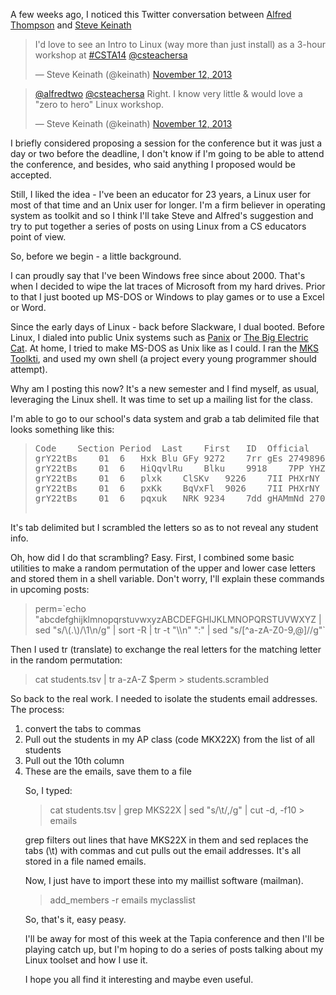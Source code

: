 <!--
.. title: Shell Games - an introduction
.. slug: 2014-02-04-shellgames-1-intro.md
.. date: 2014-02-04
.. type: text
-->




A few weeks ago, I noticed this Twitter conversation between <a href="http://twitter.com/alfredtwo">Alfred Thompson</a>  and <a href="http://twitter.com/keinath">Steve Keinath</a>

<p></p>

<blockquote class="twitter-tweet">I&#39;d love to see an Intro to Linux (way more than just install) as a 3-hour workshop at <a href="https://twitter.com/search?q=%23CSTA14&amp;src=hash">#CSTA14</a> <a href="https://twitter.com/csteachersa">@csteachersa</a></p>&mdash; Steve Keinath (@keinath) <a href="https://twitter.com/keinath/statuses/400333558603997184">November 12, 2013</a></blockquote><script async src="//platform.twitter.com/widgets.js" charset="utf-8"></script>

<blockquote class="twitter-tweet"><a href="https://twitter.com/alfredtwo">@alfredtwo</a> <a href="https://twitter.com/csteachersa">@csteachersa</a> Right. I know very little &amp; would love a &quot;zero to hero&quot; Linux workshop.</p>&mdash; Steve Keinath (@keinath) <a href="https://twitter.com/keinath/statuses/400335634297937920">November 12, 2013</a></blockquote>
<script async src="//platform.twitter.com/widgets.js" charset="utf-8"></script>

<p></p>

I briefly considered proposing a session for the conference but it was just a day or two before the deadline, I don't know if I'm going to be able to attend the conference, and besides, who said anything I proposed would be accepted.

<p></p>

Still, I liked the idea - I've been an educator for 23 years, a Linux user for most of that time and an  Unix user for longer. I'm a firm believer in operating system as toolkit and so I think I'll take Steve and Alfred's suggestion and try to put together a series of posts on using Linux from a CS educators point of view.
<p></p>


So, before we begin - a little background.

<p></p>

I can proudly say that I've been Windows free since about 2000. That's when I decided to wipe the lat traces of Microsoft from my hard drives. Prior to that I just booted up MS-DOS or Windows to play games or to use a Excel or Word.
<p></p>

Since the early days of Linux - back before Slackware, I dual booted. Before Linux, I dialed into public Unix systems such as <a href="http://www.panix.com">Panix</a> or <a href="http://en.wikipedia.org/wiki/The_Big_Electric_Cat">The Big Electric Cat</a>. At home, I tried to make MS-DOS as Unix like as I could. I ran the <a href="http://en.wikipedia.org/wiki/MKS_Toolkit">MKS Toolkti</a>, and used my own shell (a project every young programmer should attempt).
<p></p>


Why am I posting this now? It's a new semester and I find myself, as usual, leveraging the Linux shell. It was time to set up a mailing list for the class.

<p></p>

I'm able to go to our school's data system and grab a tab delimited file that looks something like this:
<p></p>

  <blockquote><pre>
Code	Section	Period	Last	First	ID	Official	Advisor	OSIS	Email
grY22tBs	01	6	Hxk	Blu GFy	9272	7rr	gEs	274989649	zlu3lxk@QylKR.oqy
grY22tBs	01	6	HiQqvlRu	Blku	9918	7PP	YHZHm	200878353	zzl8@yu.oqy
grY22tBs	01	6	plxk	ClSKv	9226	7II	PHXrNY	274661826	olxkvl@QylKR.oqy
grY22tBs	01	6	pxKk	BqVxFl	9026	7II	PHXrNY	224608174	zo6461@lqR.oqy
grY22tBs	01	6	pqxuk	NRK	9234	7dd	gHAMmNd	270217219	uRKo90@QylKR.oqy
  </pre>  </blockquote>

<p></p>

It's tab delimited but I scrambled the letters so as to not reveal any student info.
<p></p>

Oh, how did I do that scrambling? Easy. First, I combined some basic utilities to make a random permutation of the upper and lower case letters and stored them in a shell variable. Don't worry, I'll explain these commands in upcoming posts:
<p></p>

<blockquote>
perm=`echo "abcdefghijklmnopqrstuvwxyzABCDEFGHIJKLMNOPQRSTUVWXYZ | sed "s/\(.\)/\1\n/g" | sort -R | tr -t "\\n" ":" | sed "s/[^a-zA-Z0-9,@]//g"`
</blockquote>

<p></p>

Then I used tr (translate) to exchange the real letters for the matching letter in the random permutation:
<p></p>

<blockquote>
cat students.tsv | tr a-zA-Z $perm > students.scrambled
</blockquote>
<p></p>


So back to the real work. I needed to isolate the students email addresses. The process:
<p></p>

  <ol>
    <li>convert the tabs to commas</li>
	<li>Pull out the students in my AP class (code MKX22X) from the list of all students</li>
    <li>Pull out the 10th column</li>
    <li>These are the emails, save them to a file</li
  </ol>
<p></p>

So, I typed:
<p></p>

<blockquote>
cat students.tsv | grep MKS22X | sed "s/\t/,/g" | cut -d, -f10 > emails
</blockquote>
<p></p>

grep filters out lines that have MKS22X in them and sed replaces the tabs (\t) with commas and cut pulls out the email addresses. It's all stored in a file named emails.
<p></p>

Now, I just have to import these into my maillist software (mailman).
<p></p>

  <blockquote>
    add_members -r emails myclasslist
  </blockquote>
<p></p>

So, that's it, easy peasy.
<p></p>

I'll be away for most of this week at the Tapia conference and then I'll be playing catch up, but I'm hoping to do a series of posts talking about my Linux toolset and how I use it.
<p></p>

I hope you all find it interesting and maybe even useful.
<p></p>
